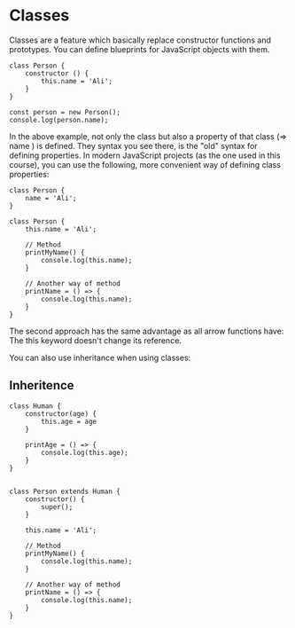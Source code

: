 # Classes 

Classes are a feature which basically replace constructor functions and prototypes. You can define blueprints for JavaScript objects with them.

```
class Person {
    constructor () {
        this.name = 'Ali';
    }
}

const person = new Person();
console.log(person.name);
```

In the above example, not only the class but also a property of that class (=> name ) is defined. They syntax you see there, is the "old" syntax for defining properties. In modern JavaScript projects (as the one used in this course), you can use the following, more convenient way of defining class properties:


```
class Person {
    name = 'Ali';
}
```
```
class Person {
    this.name = 'Ali';

    // Method
    printMyName() {
        console.log(this.name);
    }

    // Another way of method
    printName = () => {
        console.log(this.name);
    }
}

```
The second approach has the same advantage as all arrow functions have: The this keyword doesn't change its reference.

You can also use inheritance when using classes:


## Inheritence
```
class Human {
    constructor(age) {
        this.age = age
    }

    printAge = () => {
        console.log(this.age);
    }
}


class Person extends Human {
    constructor() {
        super();
    }

    this.name = 'Ali';

    // Method
    printMyName() {
        console.log(this.name);
    }

    // Another way of method
    printName = () => {
        console.log(this.name);
    }
}
```